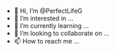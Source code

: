 - 👋 Hi, I’m @PerfectLifeG
- 👀 I’m interested in ...
- 🌱 I’m currently learning ...
- 💞️ I’m looking to collaborate on ...
- 📫 How to reach me ...

<!---
PerfectLifeG/PerfectLifeG is a ✨ special ✨ repository because its `README.md` (this file) appears on your GitHub profile.
You can click the Preview link to take a look at your changes.
--->

